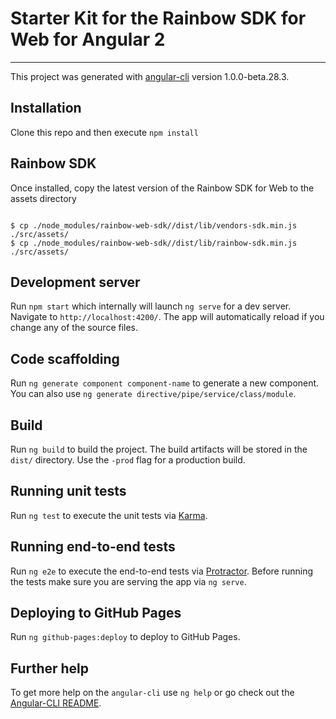 # Starter Kit for the Rainbow SDK for Web for Angular 2
---

This project was generated with [angular-cli](https://github.com/angular/angular-cli) version 1.0.0-beta.28.3.

## Installation

Clone this repo and then execute `npm install`

## Rainbow SDK

Once installed, copy the latest version of the Rainbow SDK for Web to the assets directory

```shell

$ cp ./node_modules/rainbow-web-sdk//dist/lib/vendors-sdk.min.js ./src/assets/
$ cp ./node_modules/rainbow-web-sdk//dist/lib/rainbow-sdk.min.js ./src/assets/

```

## Development server
 
Run `npm start` which internally will launch `ng serve` for a dev server. Navigate to `http://localhost:4200/`. The app will automatically reload if you change any of the source files.


## Code scaffolding

Run `ng generate component component-name` to generate a new component. You can also use `ng generate directive/pipe/service/class/module`.

## Build

Run `ng build` to build the project. The build artifacts will be stored in the `dist/` directory. Use the `-prod` flag for a production build.

## Running unit tests

Run `ng test` to execute the unit tests via [Karma](https://karma-runner.github.io).

## Running end-to-end tests

Run `ng e2e` to execute the end-to-end tests via [Protractor](http://www.protractortest.org/).
Before running the tests make sure you are serving the app via `ng serve`.

## Deploying to GitHub Pages

Run `ng github-pages:deploy` to deploy to GitHub Pages.

## Further help

To get more help on the `angular-cli` use `ng help` or go check out the [Angular-CLI README](https://github.com/angular/angular-cli/blob/master/README.md).
